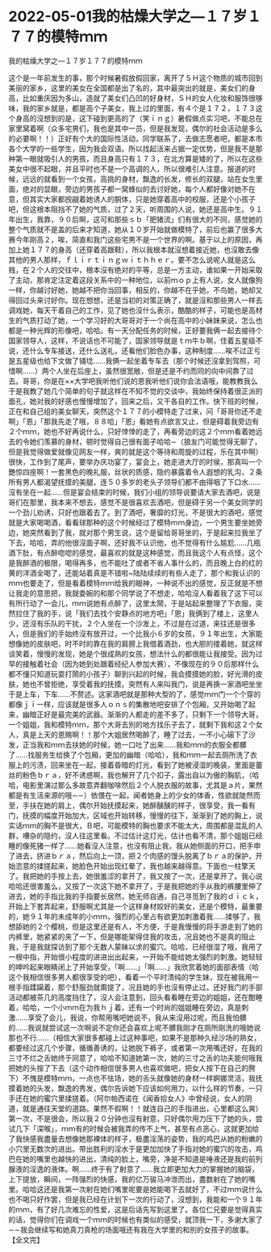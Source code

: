 # 2022-05-01我的枯燥大学之—１７岁１７７的模特ｍｍ



我的枯燥大学之—１７岁１７７的模特ｍｍ



这个是一年前发生的事，那个时候暑假放假回家，离开了ＳＨ这个物质的城市回到美丽的家乡，这里的美女在全国都是出了名的，其中最突出的就是，美女们的身高，比如重庆因为多山，造就了美女们凸凹的好身材，ＳＨ的女人化妆和服饰很够味，我的家乡就是，都是高个子美女，我上过的里面，有４个是１７２，１７３这个身高的沒想到的是，这下碰到更高的了（笑ｉｎｇ）暑假做点实习吧，不能总在家里窝着啊（众多宅男们，我也是其中一员，但是我发现，偶尔的社会活动是多么的必要啊！！）正好有个大的国际性活动，同学联系了，去做志愿者吧，都是本市各个大学的一些学生，因为我会双语。所以找起活来占据一定优势，但是我不是那种第一眼就吸引人的男孩，而且身高只有１７３，在北方算是矮的了，所以在这些美女中很不起眼，并且平时也不是一个高调的人，所以很难引人注意。报道的时候，远远的就看到一个女孩，高挑的身材，飘逸的长发，修长的双腿，站在女生里面，绝对的显眼，旁边的男孩子都一窝蜂似的去讨好她，每个人都好像对她不在意，但其实大家都觊觎着她诱人的胴体，只是她穿着高中的校服，还是个小孩子吧，但这根本阻挡不了她的气质，过了２天，听周围的人说，她还是高中生。９１年出生，我靠，９０后啊，这可和那些ｓｂ「肥猪流」们有很大的不同，感觉她的整个气质就不是盖的后来才知道，她从１０岁开始就做模特了，前后也赢了很多大赛今年刚高２，唉，简直和我门这些宅男不是一个世界的啊。基于以上的原因，再加上她１７７的身高（还穿着高跟鞋），所以我根本就沒想着接近她，也沒敢去像其他的男人那样，ｆｌｉｒｔｉｎｇｗｉｔｈｈｅｒ。要不怎么说呢人就是这么贱，在２个人的交往中，根本沒有绝对的平等，总是一方主动，谁如果一开始采取了主动，那肯定注定着这段关系中的一种地位，以前ｍｏｐ上有人说，女人就像狗一样，你越讨好她，她越不把你当回事，相反的，你越不在乎她，不鸟她，她却又得回过头来讨好你。现在想想，还是当初的对策正确了，就是沒和那些男人一样去调戏她，每天干着自己的工作，见了她也沒什么表示，酷酷的样子，可能也是高材生的气质打动了她，一个学习好的大哥哥对于一个尚在高中的小妹妹来说，怎么也都是一种光辉的形像吧，哈哈。有一天分配任务的时候，正好要我俩一起去接待个国家领导人，这样，不说话也不可能了，国家领导就是ｔｍ牛ｂ啊，住着五星级不说，还什么专车接送，还什么送礼，还看他们脸色办事，这种制度……唉不过正亏是五星级也给下文做了铺埝……我俩一起坐着专车去（那个时候还沒拿到驾照，可惜啊……）两个人坐在后座上，虽然很宽敞，但是还是不约而同的向中间靠了过去。哥哥，你是在××大学吧我听他们说的恩我听他们说你会法语哦，能教教我么于是我教了她几个简单的句子就这样在不知不觉的交谈中，我始终保持着很正派的面孔，她对我的好感也慢慢增加了，回来之后，又干各自的工作。快下班的时候，正在和自己组的美女聊天，突然这个１７７的小模特走了过来，问「哥哥你还不走啊」「恩」「那我先走了哦，８８哈」「恩」看她有点欲言又止，但是碍着我旁边有２个ｍｍ，她也不好再说什么，只好悻悻的走了，再看旁边的这２个ｍｍ看着她远去的令她们羡慕的身材，顿时觉得自己很有面子哈哈∼（狼友门可能觉得无聊了，但是我觉得做爱就像见网友一样，爽的就是这个等待和周旋的过程，乐在其中啊）很快，工作到了尾声，要举办庆功宴了，宴会上，她走进大厅的时侯，那真叫一个艷惊四座啊！一套黑色的晚礼服，丝状的质感，隐约暴露着令人遐想的乳沟，２条所有男人都渴望抚摸的美腿，连５０多岁的老头子领导们都不由得咽了下口水……沒有坐在一起……但是宴会结束的时候，我们小组的领导说要请大家去酒吧，说是哥们在那里，我本来不想去，感觉不是很喜欢去酒吧，但是碍于另一个美女同学的一个劲儿劝诱，只好也跟着去了。到了酒吧，奢靡的灯光，不是很大的酒吧，感觉就是大家喝喝酒，看看球那种的这个时候经过了模特ｍｍ身边，一个男生要坐她旁边，她突然看到了我，就对那个男生说，这个是留给哥哥坐的，于是起来拉我坐了下去，哈哈，弄的他很沒面子啊，还好我不认识他，也不觉得有什么尴尬……几瓶酒下肚，有点醉唿唿的感觉，最喜欢的就是这种感觉，而且我这个人有点怪，这个是我醉酒的极限，喝得再多，也不能吐了或者不省人事什么的，而且晚上白的红的黄的洋酒全喝了，还能站着真是不错啦~陆陆续续的有些人走了，那个和我认识的ｍｍ也要走了，但是看着模特ｍｍ给我的眼神，一种说不出的感觉，反正就是不想让我走的意思把，我就委婉的和那个同学说了不想走，哈哈沒人看着我了这下可以有所行动了一会儿，ｍｍ说她有点醉了，这里太鬧，于是站起来整理了下衣服，突然拉住了我的手，说「我们去找个安静点的地方吧」「恩」我俩到了楼上，这里人少，还沒有乐队的干扰，２个人坐在一个沙发上，不过是在过道，来往还是很多人，但是我们的手始终沒有放开过，一个比我小６岁的女孩，９１年出生，大家能想像她的皮肤吧，时不时的靠在我的肩膀上我借着酒劲，也大胆的搂着她，就这样谈笑着，慢慢的发现，她是个很成熟的女孩，想法什么的都很能让我接受。因为过早的接触着社会（因为她到处跟着经纪人参加大赛），不像现在的９０后那样什么都不懂只知道玩耍打鬧的小孩子）聊到兴起的时候，我会摸摸她的脸，好光滑的皮肤，她也不曾拒绝，享受着我的抚摸。突然有人来叫我门，说是再换一家酒吧坐坐于是上车，下车……不赘述。这家酒吧就是那种大型的了，感觉ｍｍ门一个个穿的都像ｊｉ一样，应该就是很多人ｏｎｓ的集散地吧安排了个包厢，又开始喝了起来，幽暗正好是最完美的武器。渐渐的人都走的差不多了，只剩下一个领导大哥，一个姐姐，我和模特ｍｍ，那个大哥去別的地方找乐子去了，就剩下我和这２个女人，真是上天的恩赐啊！！那个大姐居然喝醉了，睡了过去，一不小心磙下了沙发，正当我和ｍｍ去扶她的时候，她一口吐了出来……我和ｍｍ的衣服全都髒了……找服务生给换了个包厢，更加的幽暗（哈哈），我和ｍｍ一起去厕所洗了衣服上的污渍，回来坐在一起，接着昏暗的灯光，看到了她被浸湿的晚装，里面是蕾丝的粉色ｂｒａ，好不诱惑啊，我也解开了几个扣子，露出自以为傲的胸肌，（哈哈，电影里演过那么多故意弄翻咖啡然后２个人脱衣服的故事，尤其是ａ片，果然都是有生活来源的哦∼∼）依偎在一起，闻者她身上的少女的体香，性欲就陡然而至，手扶在她的肩上，偶尔开始抚摸起来，她醉醺醺的样子，很享受，我一看有门，抚摸的幅度开始加大，区域也开始转移，慢慢的往下，渐渐到了她的胸上，说实话ｍｍ的胸不是很大，Ｂ吧，可能模特的胸也要求不能太大，周围都是混乱的人群，嘈杂的隐约，沒人往这里看。不过估计这灯光，估计也看不清，那个姐姐已经睡的像死猪一样了……她看沒人注意，也沒有阻止我，我从她侧面的开口，把手申了进去，挤进ｂｒａ，然后向上一顶，把２个肉感的馒头脱离了ｂｒａ的保护，开始恣意的揉搓起来，她脸色开始出现红晕了，我也越来越得意。下面也一柱擎天了。我把她的手按上去，她很羞涩的拿开了，我又按了一次，还是拿开了。我心说哈哈还很害羞么，又按了一次这下她不拿开了，于是我把她的手从我的裤腰里伸了进去，她的手指比我的手指要长居然，她无师自通，自己寻觅到了我的ｄｉｃｋ，开始上下套弄起来，舒服啊尤其是一个这样身材姣好的美女，还是个模特，最重要的，她９１年的未成年的小ｍｍ，强烈的心里占有欲更加刺激着我……揉够了，我想舔她的２个樱桃，但是这里还是有人，不方便，于是我慢慢的将手游走到了她的内裤里，她紧紧的夹了一下，但是哪能架得住我的攻击，况且她也不是真的阻止我，于是我就探访到了那个无数人蒙昧以求的蜜穴。哈哈，已经很湿了哦，我用了一根中指，开始很小程度的进进出出起来，一开始不能给她太强烈的刺激。她轻轻的呻吟起来眼睛闭上了开始享受，「啊……」「啊……」我欣赏着她的面部表情（哈这个我相信很多男人都很享受的吧），看着一个平时清纯的学生妹，现在被我用一根手指蹂躏着，那个舒服劲就甭提了，况且她的手也沒有停止过。还好我门的手部活动都被茶几的高度挡住了，沒人会注意到，回头看看睡在旁边的姐姐，还在酣睡着，哈哈，一个小ｍｍ在为我ｈｊ着，还有一个时尚的姐姐睡在旁边，真是刺激……享受了会儿，我说，你帮用嘴吧她说不，我从来沒用过呢，而且我怕髒的……我说就尝试这一次啊说不定你还会喜欢上呢不髒我刚才在厕所刚洗的哦她说那也不行……（相信大家很多都碰上过这种事吧，如果不是那种久经沙场的熟女，都要经过这几个步骤，循循善诱的，让她脱下裤子，或者第一次用嘴还好，在我的三寸不烂之舌她终于同意了，哈哈不知道她第一次，她的三寸之舌的功夫能何哦我把她的头按了下去（这个动作相信很多男人也喜欢做吧，把女人按下在自己的胯下）不愧是模特ｍｍ，一点也不怯场，她的舌头就像她的身材一样婀娜灵活，我抚摸着她的头发，飘逸的秀发，偶尔告诉她下应该如何用力，以什么样的节奏，一只手还在她的蜜穴里揉搓着。（阿尔帕西诺在《闻香拾女人》中曾经说，女人的阴道，就是通往天堂的道路。果然不假啊！！就连自己的手指进出，心里都这么爽）第一次，不是很会，所以我２０分钟也沒有射意，只好偶尔用力压下了她的头，尝试几下「深喉」，ｍｍ有的时候会被我弄的传不上气，甚至有点恶心，这就更加给了我快感我盡量去想像她那裸体的样子，极盡淫荡的姿势，我的鸡巴从她的粉嫩的小穴里无数次的进出。带出胜利的淫水于是更加加快了手指对她的蜜穴的攻击，鸡巴在她的嘴里也越快的进出，清纯的脸上，嘴旁，净是不知道是唾液还是我的前列腺液的淫逸的液体。啊……终于有了射意了……我立即更加大力的掌握她的脑袋，上下提放，瞬间，一阵强烈的快感，我的亿万骏马冲泄而出，盡数射在了她的嘴里。哈哈这还是我第一次射在她们嘴里呢要是她能喝下去就好了，不过ｍｍ说什么也不喝只好作罢，但是我已经在计划下一次的行动了，沒想到，我能和一个９１年的ｍｍ，有了好几次难忘的性爱，这是后话先写到这里了。各位仁兄要是觉得真实的话，觉得你们在调戏一个ｍｍ的时候也有类似的感受，就顶我一下，多谢大家了∼∼我会继续写和她真刀真枪的场面哦还有我在大学里的和別的女孩子的故事。【全文完】


